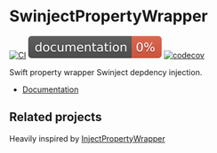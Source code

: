 # SwinjectPropertyWrapper

[![CI](https://github.com/philprime/SwinjectPropertyWrapper/workflows/Build,%20Lint%20&%20Test/badge.svg)](https://github.com/philprime/SwinjectPropertyWrapper/actions)
[![Documentation](https://raw.githubusercontent.com/philprime/SwinjectPropertyWrapper/gh-pages/badge.svg)](https://philprime.github.io/SwinjectPropertyWrapper/)
[![codecov](https://codecov.io/gh/philprime/SwinjectPropertyWrapper/branch/main/graph/badge.svg)](https://codecov.io/gh/philprime/SwinjectPropertyWrapper)

Swift property wrapper Swinject depdency injection.

* [Documentation](https://philprime.github.io/SwinjectPropertyWrapper/)

## Related projects

Heavily inspired by [InjectPropertyWrapper](https://github.com/egeniq/InjectPropertyWrapper)
